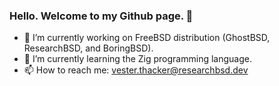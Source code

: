 ### Hello. Welcome to my Github page. 👋

- 🔭 I’m currently working on FreeBSD distribution (GhostBSD, ResearchBSD, and BoringBSD).
- 🌱 I’m currently learning the Zig programming language.
- 📫 How to reach me: vester.thacker@researchbsd.dev
